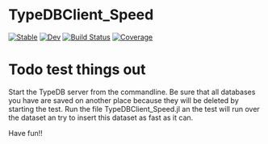 # TypeDBClient_Speed

[![Stable](https://img.shields.io/badge/docs-stable-blue.svg)](https://FrankUrbach.github.io/TypeDBClient_Speed.jl/stable)
[![Dev](https://img.shields.io/badge/docs-dev-blue.svg)](https://FrankUrbach.github.io/TypeDBClient_Speed.jl/dev)
[![Build Status](https://github.com/FrankUrbach/TypeDBClient_Speed.jl/workflows/CI/badge.svg)](https://github.com/FrankUrbach/TypeDBClient_Speed.jl/actions)
[![Coverage](https://codecov.io/gh/FrankUrbach/TypeDBClient_Speed.jl/branch/master/graph/badge.svg)](https://codecov.io/gh/FrankUrbach/TypeDBClient_Speed.jl)

# Todo test things out

Start the TypeDB server from the commandline. Be sure that all databases you have are saved on another place because they will be deleted by starting the test.
Run the file TypeDBClient_Speed.jl an the test will run over the dataset an try to insert this dataset as fast as it can.

Have fun!!

